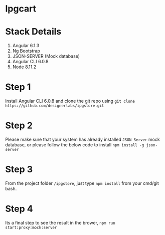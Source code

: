 # Ipgcart

# Stack Details
1) Angular 6.1.3
2) Ng Bootstrap
3) JSON-SERVER (Mock database)
4) Angular CLI 6.0.8
5) Node 8.11.2

# Step 1
Install Angular CLI 6.0.8 and
clone the git repo using `git clone https://github.com/designerlabs/ipgstore.git`

# Step 2

Please make sure that your system has already installed `JSON Server` mock database, or please follow the below code to install
`npm install -g json-server`

# Step 3 
From the project folder `/ipgstore`, just type `npm install` from your cmd/git bash.

# Step 4
Its a final step to see the result in the brower, `npm run start:proxy:mock:server`
